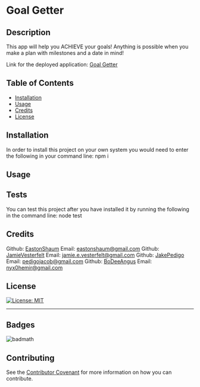 # Goal Getter

  ## Description 

  This app will help you ACHIEVE your goals! Anything is possible when you make a plan with milestones and a date in mind!

  Link for the deployed application: [Goal Getter](https://github.com/EastonShaum/Goal-Getter)

  ## Table of Contents 

  * [Installation](#installation)
  * [Usage](#usage)
  * [Credits](#credits)
  * [License](#license)


  ## Installation

  In order to install this project on your own system you would need to enter the following in your command line: npm i


  ## Usage 

  

  ## Tests

  You can test this project after you have installed it by running the following in the command line: node test

  ## Credits

  Github: [EastonShaum](https://github.com/EastonShaum)
  Email:  eastonshaum@gmail.com
  Github: [JamieVesterfelt](https://github.com/jvesterfelt)
  Email:  jamie.e.vesterfelt@gmail.com
  Github: [JakePedigo](https://github.com/jbped)
  Email:  pedigojacob@gmail.com
  Github: [BoDeeAngus](https://github.com/NYX1122)
  Email:  nyx0hemir@gmail.com

  ## License
  [![License: MIT](https://img.shields.io/badge/License-MIT-yellow.svg)](https://opensource.org/licenses/MIT)

  ---

  ## Badges

  ![badmath](https://img.shields.io/github/languages/top/nielsenjared/badmath)


  ## Contributing

  
  See the [Contributor Covenant](https://www.contributor-covenant.org/) for more information on how you can contribute. 

